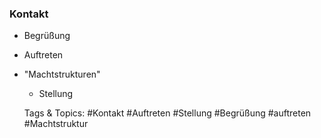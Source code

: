 ### Kontakt

- Begrüßung
- Auftreten
- "Machtstrukturen"

	- Stellung

   Tags & Topics:
   #Kontakt
   #Auftreten
   #Stellung
   #Begrüßung
   #auftreten
   #Machtstruktur